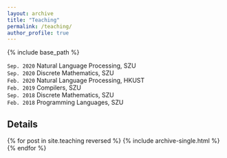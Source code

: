 ```yaml
---
layout: archive
title: "Teaching"
permalink: /teaching/
author_profile: true
---
```



{% include base_path %}

`Sep. 2020` Natural Language Processing, SZU<br>
`Sep. 2020` Discrete Mathematics, SZU<br>
`Feb. 2020` Natural Language Processing, HKUST<br>
`Feb. 2019` Compilers, SZU<br>
`Sep. 2018` Discrete Mathematics, SZU<br>
`Feb. 2018` Programming Languages, SZU<br>

Details
------

{% for post in site.teaching reversed %}
  {% include archive-single.html %}
{% endfor %}
